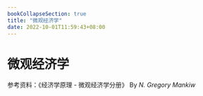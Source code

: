 ```yaml
---
bookCollapseSection: true
title: "微观经济学"
date: 2022-10-01T11:59:43+08:00
---
```


# 微观经济学

参考资料：《经济学原理 - 微观经济学分册》 By *N. Gregory Mankiw*
